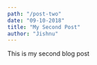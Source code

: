 ```yaml
---
path: "/post-two"
date: "09-10-2018"
title: "My Second Post"
author: "Jishnu"
---
```


This is my second blog post

